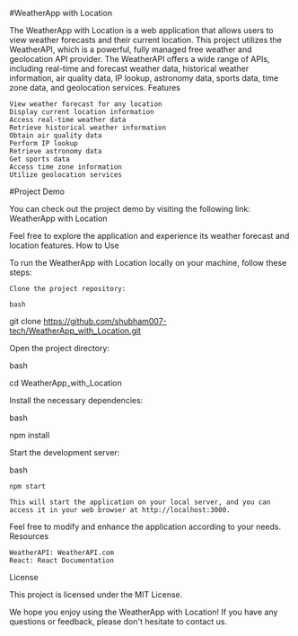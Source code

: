 #WeatherApp with Location

The WeatherApp with Location is a web application that allows users to view weather forecasts and their current location. This project utilizes the WeatherAPI, which is a powerful, fully managed free weather and geolocation API provider. The WeatherAPI offers a wide range of APIs, including real-time and forecast weather data, historical weather information, air quality data, IP lookup, astronomy data, sports data, time zone data, and geolocation services.
Features

    View weather forecast for any location
    Display current location information
    Access real-time weather data
    Retrieve historical weather information
    Obtain air quality data
    Perform IP lookup
    Retrieve astronomy data
    Get sports data
    Access time zone information
    Utilize geolocation services

#Project Demo

You can check out the project demo by visiting the following link: WeatherApp with Location

Feel free to explore the application and experience its weather forecast and location features.
How to Use

To run the WeatherApp with Location locally on your machine, follow these steps:

    Clone the project repository:

    bash

git clone https://github.com/shubham007-tech/WeatherApp_with_Location.git

Open the project directory:

bash

cd WeatherApp_with_Location

Install the necessary dependencies:

bash

npm install

Start the development server:

bash

    npm start

    This will start the application on your local server, and you can access it in your web browser at http://localhost:3000.

Feel free to modify and enhance the application according to your needs.
Resources

    WeatherAPI: WeatherAPI.com
    React: React Documentation

License

This project is licensed under the MIT License.

We hope you enjoy using the WeatherApp with Location! If you have any questions or feedback, please don't hesitate to contact us.
